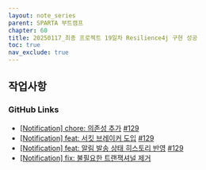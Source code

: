 ```yaml
---
layout: note_series
parent: SPARTA 부트캠프
chapter: 60
title: 20250117_최종 프로젝트 19일차 Resilience4j 구현 성공
toc: true
nav_exclude: true
---
```


## 작업사항
### GitHub Links
- [[Notification] chore: 의존성 추가](https://github.com/BobJool/Waiting-Reservation-Service/pull/184/commits/5162581390fff7eab9a34159acd3cd046d74e8bc) [#129](https://github.com/BobJool/Waiting-Reservation-Service/issues/129)
- [[Notification] feat: 서킷 브레이커 도입](https://github.com/BobJool/Waiting-Reservation-Service/pull/184/commits/152214ec5ffbbbd199b99f6b241ba4b0cee67483) [#129](https://github.com/BobJool/Waiting-Reservation-Service/issues/129)
- [[Notification] feat: 알림 발송 상태 히스토리 반영](https://github.com/BobJool/Waiting-Reservation-Service/pull/184/commits/81087ec09b3099cab13b5bc4b355c80801cf9c0f) [#129](https://github.com/BobJool/Waiting-Reservation-Service/issues/129)
- [[Notification] fix: 불필요한 트랜잭셔널 제거](https://github.com/BobJool/Waiting-Reservation-Service/pull/184/commits/c584b044467d5fe9ec680cbf2c365c09bbc044a5)
